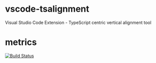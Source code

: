 # vscode-tsalignment
Visual Studio Code Extension - TypeScript centric vertical alignment tool

# metrics
[![Build Status](https://travis-ci.org/truhlikfredy/vscode-tsalignment.svg?branch=master)](https://travis-ci.org/truhlikfredy/vscode-tsalignment)
